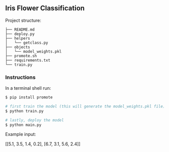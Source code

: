 ## Iris Flower Classification

Project structure:

```
├── README.md
├── deploy.py
├── helpers
│   └── getclass.py
├── objects
│   └── model_weights.pkl
├── promote.sh
├── requirements.txt
└── train.py
```

### Instructions

In a terminal shell run:

```bash
$ pip install promote

# first train the model (this will generate the model_weights.pkl file)
$ python train.py

# lastly, deploy the model
$ python main.py
```

Example input:

[[5.1, 3.5, 1.4, 0.2], [6.7, 3.1, 5.6, 2.4]]


